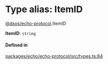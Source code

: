 # Type alias: ItemID

[@dxos/echo-protocol](../modules/dxos_echo_protocol.md).ItemID

 **ItemID**: `string`

#### Defined in

[packages/echo/echo-protocol/src/types.ts:84](https://github.com/dxos/dxos/blob/main/packages/echo/echo-protocol/src/types.ts#L84)
